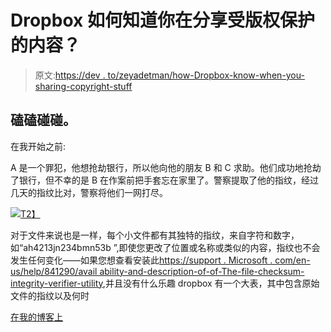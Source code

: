 # Dropbox 如何知道你在分享受版权保护的内容？

> 原文:[https://dev . to/zeyadetman/how-Dropbox-know-when-you-sharing-copyright-stuff](https://dev.to/zeyadetman/how-dropbox-knows-when-youre-sharing-copyrighted-stuff)

## [](#hashing)磕磕碰碰。

在我开始之前:

A 是一个罪犯，他想抢劫银行，所以他向他的朋友 B 和 C 求助。他们成功地抢劫了银行，但不幸的是 B 在作案前把手套忘在家里了。警察提取了他的指纹，经过几天的指纹比对，警察将他们一网打尽。

[![](../Images/b3af285d4f50512d61ac5bfafc5dc4e4.png)T2】](https://res.cloudinary.com/practicaldev/image/fetch/s--kKh1UJ2T--/c_limit%2Cf_auto%2Cfl_progressive%2Cq_auto%2Cw_880/https://zeyadetman.files.wordpress.com/2017/05/702px-fingerprint-svg.png%3Fw%3D480)

对于文件来说也是一样，每个小文件都有其独特的指纹，来自字符和数字，如“ah4213jn234bmn53b ”,即使您更改了位置或名称或类似的内容，指纹也不会发生任何变化——如果您想查看安装此[https://support . Microsoft . com/en-us/help/841290/avail ability-and-description-of-of-The-file-checksum-integrity-verifier-utility](https://support.microsoft.com/en-us/help/841290/availability-and-description-of-the-file-checksum-integrity-verifier-utility),并且没有什么乐趣 dropbox 有一个大表，其中包含原始文件的指纹以及何时

[在我的博客上](https://zeyadetman.wordpress.com/2017/05/31/how-dropbox-knows-when-youre-sharing-copyrighted-stuff/)
